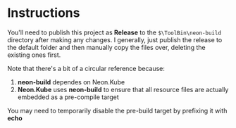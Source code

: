 ﻿# Instructions

You'll need to publish this project as **Release** to the `$\ToolBin\neon-build` directory after making any changes.
I generally, just publish the release to the default folder and then manually copy the files over, deleting the 
existing ones first.

Note that there's a bit of a circular reference because:

1. **neon-build** dependes on Neon.Kube
2. **Neon.Kube** uses **neon-build** to ensure that all resource files are actually embedded as a pre-compile target

You may need to temporarily disable the pre-build target by prefixing it with **echo**
